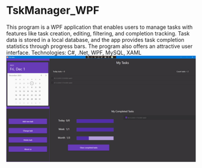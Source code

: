 # TskManager_WPF

This program is a WPF application that enables users to manage tasks with features like task creation, editing, filtering, and completion tracking. Task data is stored in a local database, and the app provides task completion statistics through progress bars. The program also offers an attractive user interface.
Technologies: C#, .Net, WPF, MySQL, XAML
![Image alt](https://github.com/YakobchukArtem/TskManager_WPF/blob/master/wpf1.jpg)
